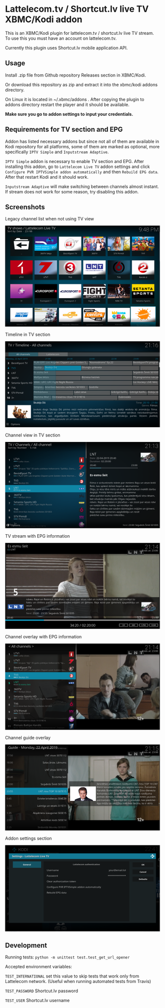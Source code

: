 # Lattelecom.tv / Shortcut.lv live TV XBMC/Kodi addon

This is an XBMC/Kodi plugin for lattelecom.tv / shortcut.lv live TV stream.
To use this you must have an account on lattelecom.tv.

Currently this plugin uses Shortcut.lv mobile application API.

## Usage
Install .zip file from Github repository Releases section in XBMC/Kodi.

Or download this repository as zip and extract it into the xbmc/kodi addons 
directory.

On Linux it is located in ~/.xbmc/addons . After copying the plugin to addons 
directory restart the player and it should be available.

__Make sure you go to addon settings to input your credentials.__

## Requirements for TV section and EPG

Addon has listed necessary addons but since not all of them are available in Kodi repository for all platforms, 
some of them are  marked as optional, more specifically `IPTV Simple` and `Inputstream Adaptive`.

`IPTV Simple` addon is necessary to enable TV section and EPG. After installing this addon, go to `Lattelecom Live TV` 
addon settings and click `Configure PVR IPTVSimple addon automatically` and then `Rebuild EPG data`. After that 
restart Kodi and it should work.

`Inputstream Adaptive` will make switching between channels almost instant. If stream does not work for some reason, 
try disabling this addon.

## Screenshots

Legacy channel list when not using TV view

![Alt text](/screenshots/list.png?raw=true "Channel list in Kodi")

Timeline in TV section

![Alt text](/screenshots/timeline.png?raw=true "TV timeline in Kodi")

Channel view in TV section

![Alt text](/screenshots/channels.png?raw=true "Channels in TV section of Kodi")

TV stream with EPG information

![Alt text](/screenshots/stream.png?raw=true "Stream view in Kodi")

Channel overlay with EPG information

![Alt text](/screenshots/overlay.png?raw=true "Channel overlay in Kodi")

Channel guide overlay

![Alt text](/screenshots/guide.png?raw=true "Channel guide overlay in Kodi")

Addon settings section

![Alt text](/screenshots/settings.png?raw=true "Addon settings in Kodi")

## Development
Running tests:
`python -m unittest test.test_get_url_opener`

Accepted environment variables:

`TEST_INTERNATIONAL` set this value to skip tests that work only from Lattelecom network. (Useful when running automated tests from Travis)

`TEST_PASSWORD` Shortcut.lv password 

`TEST_USER` Shortcut.lv username